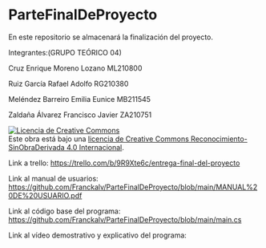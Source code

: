 # ParteFinalDeProyecto
En este repositorio se almacenará la finalización del proyecto.

Integrantes:(GRUPO TEÓRICO 04)

Cruz Enrique Moreno Lozano ML210800

Ruiz García Rafael Adolfo RG210380

Meléndez Barreiro Emilia Eunice MB211545

Zaldaña Álvarez Francisco Javier ZA210751

<a rel="license" href="http://creativecommons.org/licenses/by-nd/4.0/"><img alt="Licencia de Creative Commons" style="border-width:0" src="https://i.creativecommons.org/l/by-nd/4.0/88x31.png" /></a><br />Este obra está bajo una <a rel="license" href="http://creativecommons.org/licenses/by-nd/4.0/">licencia de Creative Commons Reconocimiento-SinObraDerivada 4.0 Internacional</a>.

Link a trello: 
https://trello.com/b/9R9Xte6c/entrega-final-del-proyecto

Link al manual de usuarios: 
https://github.com/Franckalv/ParteFinalDeProyecto/blob/main/MANUAL%20DE%20USUARIO.pdf

Link al código base del programa:
https://github.com/Franckalv/ParteFinalDeProyecto/blob/main/main.cs

Link al vídeo demostrativo y explicativo del programa:

